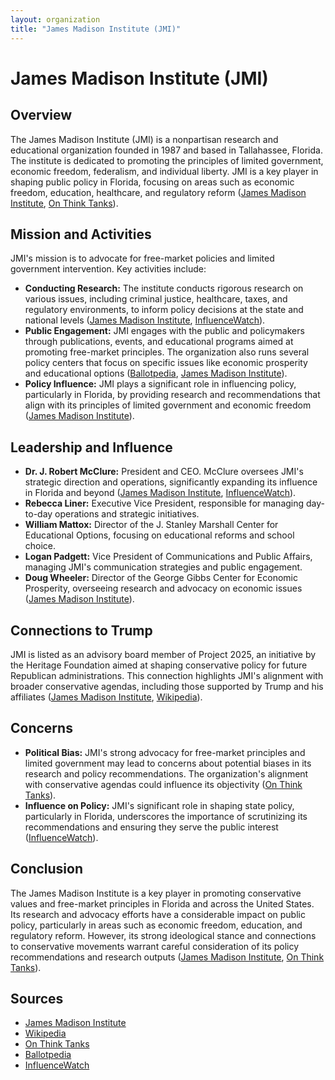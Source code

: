 ```yaml
---
layout: organization
title: "James Madison Institute (JMI)"
---
```


# James Madison Institute (JMI)

## Overview
The James Madison Institute (JMI) is a nonpartisan research and educational organization founded in 1987 and based in Tallahassee, Florida. The institute is dedicated to promoting the principles of limited government, economic freedom, federalism, and individual liberty. JMI is a key player in shaping public policy in Florida, focusing on areas such as economic freedom, education, healthcare, and regulatory reform ([James Madison Institute](https://www.jamesmadison.org), [On Think Tanks](https://onthinktanks.org)).

## Mission and Activities
JMI's mission is to advocate for free-market policies and limited government intervention. Key activities include:
- **Conducting Research:** The institute conducts rigorous research on various issues, including criminal justice, healthcare, taxes, and regulatory environments, to inform policy decisions at the state and national levels ([James Madison Institute](https://www.jamesmadison.org), [InfluenceWatch](https://www.influencewatch.org)).
- **Public Engagement:** JMI engages with the public and policymakers through publications, events, and educational programs aimed at promoting free-market principles. The organization also runs several policy centers that focus on specific issues like economic prosperity and educational options ([Ballotpedia](https://ballotpedia.org), [James Madison Institute](https://www.jamesmadison.org)).
- **Policy Influence:** JMI plays a significant role in influencing policy, particularly in Florida, by providing research and recommendations that align with its principles of limited government and economic freedom ([James Madison Institute](https://www.jamesmadison.org)).

## Leadership and Influence
- **Dr. J. Robert McClure:** President and CEO. McClure oversees JMI's strategic direction and operations, significantly expanding its influence in Florida and beyond ([James Madison Institute](https://www.jamesmadison.org), [InfluenceWatch](https://www.influencewatch.org)).
- **Rebecca Liner:** Executive Vice President, responsible for managing day-to-day operations and strategic initiatives.
- **William Mattox:** Director of the J. Stanley Marshall Center for Educational Options, focusing on educational reforms and school choice.
- **Logan Padgett:** Vice President of Communications and Public Affairs, managing JMI's communication strategies and public engagement.
- **Doug Wheeler:** Director of the George Gibbs Center for Economic Prosperity, overseeing research and advocacy on economic issues ([James Madison Institute](https://www.jamesmadison.org)).

## Connections to Trump
JMI is listed as an advisory board member of Project 2025, an initiative by the Heritage Foundation aimed at shaping conservative policy for future Republican administrations. This connection highlights JMI's alignment with broader conservative agendas, including those supported by Trump and his affiliates ([James Madison Institute](https://www.jamesmadison.org), [Wikipedia](https://en.wikipedia.org/wiki/James_Madison_Institute)).

## Concerns
- **Political Bias:** JMI's strong advocacy for free-market principles and limited government may lead to concerns about potential biases in its research and policy recommendations. The organization's alignment with conservative agendas could influence its objectivity ([On Think Tanks](https://onthinktanks.org)).
- **Influence on Policy:** JMI's significant role in shaping state policy, particularly in Florida, underscores the importance of scrutinizing its recommendations and ensuring they serve the public interest ([InfluenceWatch](https://www.influencewatch.org)).

## Conclusion
The James Madison Institute is a key player in promoting conservative values and free-market principles in Florida and across the United States. Its research and advocacy efforts have a considerable impact on public policy, particularly in areas such as economic freedom, education, and regulatory reform. However, its strong ideological stance and connections to conservative movements warrant careful consideration of its policy recommendations and research outputs ([James Madison Institute](https://www.jamesmadison.org), [On Think Tanks](https://onthinktanks.org)).

## Sources
- [James Madison Institute](https://www.jamesmadison.org)
- [Wikipedia](https://en.wikipedia.org/wiki/James_Madison_Institute)
- [On Think Tanks](https://onthinktanks.org)
- [Ballotpedia](https://ballotpedia.org)
- [InfluenceWatch](https://www.influencewatch.org)
